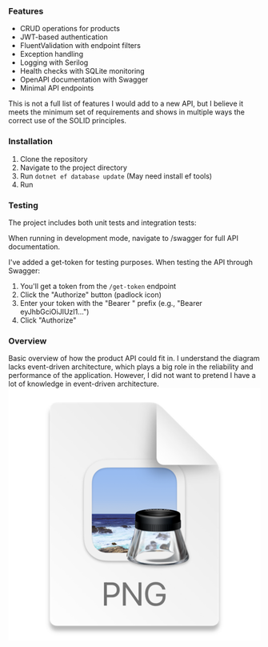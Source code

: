 ### Features

- CRUD operations for products
- JWT-based authentication
- FluentValidation with endpoint filters
- Exception handling
- Logging with Serilog
- Health checks with SQLite monitoring
- OpenAPI documentation with Swagger
- Minimal API endpoints

This is not a full list of features I would add to a new API, but I believe it meets the minimum set of requirements and shows in multiple ways the correct use of the SOLID principles.


### Installation

1. Clone the repository
2. Navigate to the project directory
3. Run `dotnet ef database update` (May need install ef tools)
4. Run


### Testing

The project includes both unit tests and integration tests:


When running in development mode, navigate to /swagger for full API documentation.

I've added a get-token for testing purposes. 
When testing the API through Swagger:
1. You'll get a token from the `/get-token` endpoint
2. Click the "Authorize" button (padlock icon)
3. Enter your token with the "Bearer " prefix (e.g., "Bearer eyJhbGciOiJIUzI1...")
4. Click "Authorize"

### Overview
Basic overview of how the product API could fit in. 
I understand the diagram lacks event-driven architecture, 
which plays a big role in the reliability and performance of the application. 
However, I did not want to pretend I have a lot of knowledge in event-driven architecture.
![img.png](img.png)
